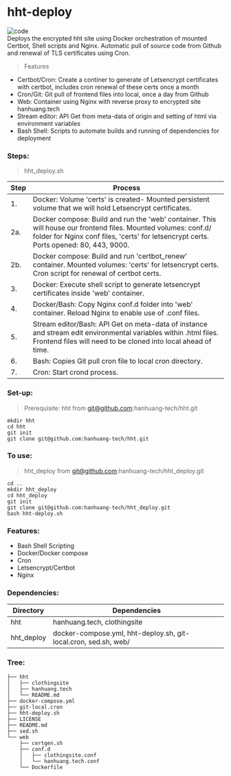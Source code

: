 # hht-deploy  
![code](https://hanhuang.tech/img/smalldeploy.png)  
Deploys the encrypted hht site using Docker orchestration of mounted Certbot, Shell scripts and Nginx. Automatic pull of source code from Github and renewal of TLS certificates using Cron.  
  
>Features    
- Certbot/Cron: Create a continer to generate of Letsencrypt certificates with certbot, includes cron renewal of these certs once a month  
- Cron/Git: Git pull of frontend files into local, once a day from Github  
- Web: Container using Nginx with reverse proxy to encrypted site hanhuang.tech  
- Stream editor: API Get from meta-data of origin and setting of html via environment variables     
- Bash Shell: Scripts to automate builds and running of dependencies for deployment  
  
### Steps:  
>hht_deploy.sh  
  
|Step|Process|
|----|-------|
|1.|Docker: Volume 'certs' is created- Mounted persistent volume that we will hold Letsencrypt certificates.|
|2a.|Docker compose: Build and run the 'web' container. This will house our frontend files. Mounted volumes: conf.d/ folder for Nginx conf files, 'certs' for letsencrypt certs. Ports opened: 80, 443, 9000.|
|2b.|Docker compose: Build and run 'certbot_renew' container. Mounted volumes: 'certs' for letsencrypt certs. Cron script for renewal of certbot certs.|
|3.|Docker: Execute shell script to generate letsencrypt certificates inside 'web' container.|
|4.|Docker/Bash: Copy Nginx conf.d folder into 'web' container. Reload Nginx to enable use of .conf files.|
|5.|Stream editor/Bash: API Get on meta-data of instance and stream edit environmental variables within .html files. Frontend files will need to be cloned into local ahead of time.|
|6.|Bash: Copies Git pull cron file to local cron directory.|
|7.|Cron: Start crond process.|
  
### Set-up:
>Prerequisite: hht from git@github.com:hanhuang-tech/hht.git  
```
mkdir hht  
cd hht  
git init  
git clone git@github.com:hanhuang-tech/hht.git  

```
### To use:
>hht_deploy from git@github.com:hanhuang-tech/hht_deploy.git
```
cd ..
mkdir hht_deploy  
cd hht_deploy  
git init  
git clone git@github.com:hanhuang-tech/hht_deploy.git  
bash hht-deploy.sh  
```
### Features:  
- Bash Shell Scripting  
- Docker/Docker compose  
- Cron  
- Letsencrypt/Certbot   
- Nginx  
  
### Dependencies:  
|Directory|Dependencies|  
|---------|------------|   
|hht|hanhuang.tech, clothingsite|  
|hht_deploy|docker-compose.yml, hht-deploy.sh, git-local.cron, sed.sh, web/|  
  
### Tree:  
```
├── hht  
│   ├── clothingsite
│   ├── hanhuang.tech
│   └── README.md
├── docker-compose.yml
├── git-local.cron
├── hht-deploy.sh
├── LICENSE
├── README.md
├── sed.sh
└── web
    ├── certgen.sh
    ├── conf.d
    │   ├── clothingsite.conf
    │   └── hanhuang.tech.conf
    └── Dockerfile
```
